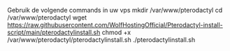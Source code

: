 Gebruik de volgende commands in uw vps
mkdir /var/www/pterodactyl
cd /var/www/pterodactyl
wget https://raw.githubusercontent.com/WolfHostingOfficial/Pterodactyl-install-script/main/pterodactylinstall.sh
chmod +x /var/www/pterodactyl/pterodactylinstall.sh
./pterodactylinstall.sh
